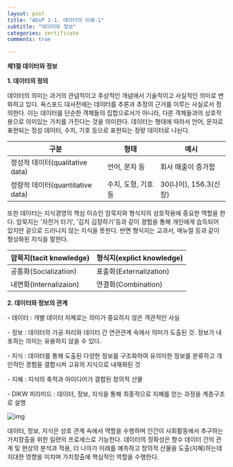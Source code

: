 ```yaml
---
layout: post
title: "ADsP 1-1. 데이터의 이해-1"
subtitle: "데이터와 정보"
categories: certificate
comments: true

---
```


**제1절 데이터와 정보**

**1. 데이터의 정의**

데이터의 의미는 과거의 관념적이고 추상적인 개념에서 기술적이고 사실적인 의미로 변화하고 있다. 옥스포드 대사전에는 데이터를 추론과 추정의 근거를 이루는 사실로서 정의한다. 이는 데이터를 단순한 객체들의 집합으로서가 아니라, 다른 객체들과의 상호작용으로 의미있는 가치를 가진다는 것을 의미한다. 데이터는 형태에 따라서 언어, 문자로 표현되는 정성 데이터, 수치, 기호 등으로 표현되는 정량 데이터로 나뉜다.

| **구분**                         | **형태**            | **예시**              |
| -------------------------------- | ------------------- | --------------------- |
| 정성적 데이터(qualitative data)  | 언어, 문자 등       | 회사 매출이 증가함    |
| 정량적 데이터(quantitative data) | 수치, 도형, 기호 등 | 30(나이), 156.3(신장) |

또한 데이터는 지식경영의 핵심 이슈인 암묵지와 형식지의 상호작용에 중요한 역할을 한다. 암묵지는 '자전거 타기', '김치 김장하기'등과 같이 경험을 통해 개인에게 습득되어 있지만 겉으로 드러나지 않는 지식을 뜻한다. 반면 형식지는 교과서, 매뉴얼 등과 같이 형상화된 지식을 말한다.

| **암묵지(tacit knowledge)** | **형식지(explict knowledge)** |
| --------------------------- | ----------------------------- |
| 공통화(Socialization)       | 표출화(Externalization)       |
| 내면화(Internalizaion)      | 연결화(Combination)           |



**2. 데이터와 정보의 관계**

\- 데이터 : 개별 데이터 자체로는 의미가 중요하지 않은 객관적인 사실

\- 정보 : 데이터의 가공∙처리와 데이터 간 연관관계 속에서 의미가 도출된 것. 정보가 내포하는 의미는 유용하지 않을 수 있다.

\- 지식 : 데이터를 통해 도출된 다양한 정보를 구조화하여 유의미한 정보를 분류하고 개인적인 경험을 결합시켜 고유의 지식으로 내재화된 것

\- 지혜 : 지식의 축적과 아이디어가 결합된 창의적 산물

\- DIKW 피라미드 : 데이터, 정보, 지식을 통해 최종적으로 지혜를 얻는 과정을 계층구조로 설명



﻿![img](https://blogfiles.pstatic.net/MjAxOTAyMjVfMTU0/MDAxNTUxMDgzODE3OTc2.D9SeyfZHn5bZJdSasqVaMBbI-P-yp4bfWc8IpgCRkEMg.Qp-ET7E4gZt4vaBldZqRJ4K5KlHVav7i1MLDT3S_0Cwg.JPEG.2heewoong/DIKW.jpg?type=w1)

﻿﻿데이터, 정보, 지식은 상호 관계 속에서 역할을 수행하며 인간이 사회활동에서 추구하는 가치창출을 위한 일련의 프로세스로 기능한다. 데이터의 정확성은 향수 데이터 간의 관계 및 현상의 분석과 적용, 더 나아가 미래를 예측하고 창의적 산물을 도출(지혜)하는데 지대한 영향을 미치며 가치창출에 핵심적인 역할을 수행한다.